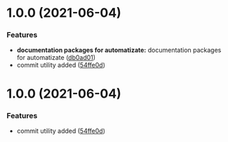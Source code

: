 # 1.0.0 (2021-06-04)


### Features

* **documentation packages for automatizate:** documentation packages for automatizate ([db0ad01](https://github.com/VladSemenik/webpack_webassembly_template/commit/db0ad011ede193df7b5d96e2d36f8cc77cba9371))
* commit utility added ([54ffe0d](https://github.com/VladSemenik/webpack_webassembly_template/commit/54ffe0df5161e0b92ed291c791930751d9425069))



# 1.0.0 (2021-06-04)


### Features

* commit utility added ([54ffe0d](https://github.com/VladSemenik/webpack_webassembly_template/commit/54ffe0df5161e0b92ed291c791930751d9425069))



